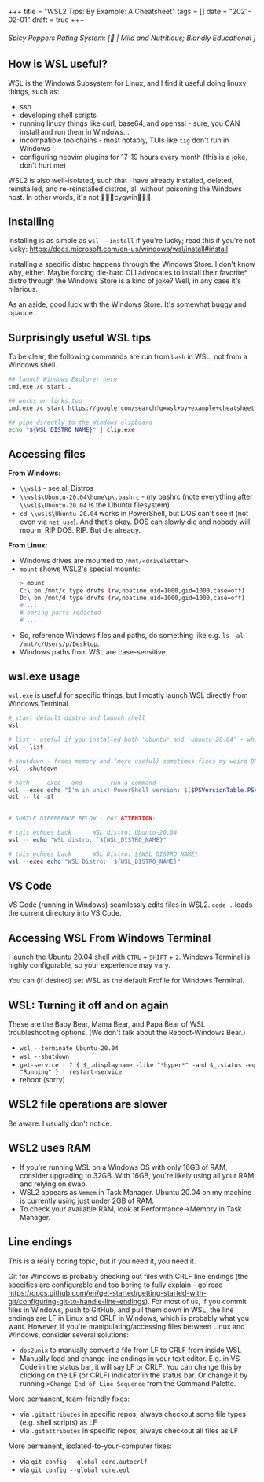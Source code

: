 +++
title = "WSL2 Tips: By Example: A Cheatsheet"
tags = []
date = "2021-02-01"
draft = true
+++

###### Spicy Peppers Rating System: [🚫 | Mild and Nutritious; Blandly Educational ]

## How is WSL useful?

WSL is the Windows Subsystem for Linux, and I find it useful doing linuxy things, such as:

- ssh
- developing shell scripts
- running linuxy things like curl, base64, and openssl - sure, you CAN install and run them in Windows...
- incompatible toolchains - most notably, TUIs like `tig` don't run in Windows
- configuring neovim plugins for 17-19 hours every month (this is a joke, don't hurt me)

WSL2 is also well-isolated, such that I have already installed, deleted, reinstalled, and re-reinstalled distros, all without poisoning the Windows host. In other words, it's not 👻👻👻cygwin👻👻👻.

## Installing

Installing is as simple as `wsl --install` if you're lucky; read this if you're not lucky: https://docs.microsoft.com/en-us/windows/wsl/install#install

Installing a specific distro happens through the Windows Store. I don't know why, either. Maybe forcing die-hard CLI advocates to install their favorite\* distro through the Windows Store is a kind of joke? Well, in any case it's hilarious.

As an aside, good luck with the Windows Store. It's somewhat buggy and opaque.

## Surprisingly useful WSL tips

To be clear, the following commands are run from `bash` in WSL, not from a Windows shell.

```bash
## launch Windows Explorer here
cmd.exe /c start .

## works on links too
cmd.exe /c start https://google.com/search?q=wsl+by+example+cheatsheet

## pipe directly to the Windows clipboard
echo "${WSL_DISTRO_NAME}" | clip.exe
```

## Accessing files

**From Windows:**

- `\\wsl$` - see all Distros
- `\\wsl$\Ubuntu-20.04\home\p\.bashrc` - my bashrc (note everything after `\\wsl$\Ubuntu-20.04` is the Ubuntu filesystem)
- `cd \\wsl$\Ubuntu-20.04` works in PowerShell, but DOS can't see it (not even via `net use`). And that's okay. DOS can slowly die and nobody will mourn. RIP DOS. RIP. But die already.

**From Linux:**

- Windows drives are mounted to `/mnt/<driveletter>`.
- `mount` shows WSL2's special mounts:
  ```bash
  > mount
  C:\ on /mnt/c type drvfs (rw,noatime,uid=1000,gid=1000,case=off)
  D:\ on /mnt/d type drvfs (rw,noatime,uid=1000,gid=1000,case=off)
  # ...
  # boring parts redacted
  # ...
  ```
- So, reference Windows files and paths, do something like e.g. `ls -al /mnt/c/Users/p/Desktop`.
- Windows paths from WSL are case-sensitive.

## wsl.exe usage

`wsl.exe` is useful for specific things, but I mostly launch WSL directly from Windows Terminal.

```powershell
# start default distro and launch shell
wsl

# list - useful if you installed both 'ubuntu' and 'ubuntu-20.04' - whoops - anyway if so, get rid of one
wsl --list

# shutdown - frees memory and (more useful) sometimes fixes my weird DNS issues
wsl --shutdown

# both   --exec   and   --   run a command
wsl --exec echo "I'm in unix! PowerShell version: $($PSVersionTable.PSVersion) (evaluated in PowerShell)"
wsl -- ls -al


# SUBTLE DIFFERENCE BELOW - PAY ATTENTION:

# this echoes back      WSL distro: Ubuntu-20.04
wsl -- echo "WSL distro: `${WSL_DISTRO_NAME}"

# this echoes back      WSL Distro: ${WSL_DISTRO_NAME}
wsl --exec echo "WSL Distro: `${WSL_DISTRO_NAME}"
```

## VS Code

VS Code (running in Windows) seamlessly edits files in WSL2. `code .` loads the current directory into VS Code.

## Accessing WSL From Windows Terminal

I launch the Ubuntu 20.04 shell with `CTRL` + `SHIFT` + `2`. Windows Terminal is highly configurable, so your experience may vary.

You can (if desired) set WSL as the default Profile for Windows Terminal.

## WSL: Turning it off and on again

These are the Baby Bear, Mama Bear, and Papa Bear of WSL troubleshooting options. (We don't talk about the Reboot-Windows Bear.)

- `wsl --terminate Ubuntu-20.04`
- `wsl --shutdown`
- `get-service | ? { $_.displayname -like "*hyper*" -and $_.status -eq "Running" } | restart-service`
- reboot (sorry)

## WSL2 file operations are slower

Be aware. I usually don't notice.

## WSL2 uses RAM

- If you're running WSL on a Windows OS with only 16GB of RAM, consider upgrading to 32GB. With 16GB, you're likely using all your RAM and relying on swap.
- WSL2 appears as `Vmmem` in Task Manager. Ubuntu 20.04 on my machine is currently using just under 2GB of RAM.
- To check your available RAM, look at Performance->Memory in Task Manager.

## Line endings

This is a really boring topic, but if you need it, you need it.

Git for Windows is probably checking out files with CRLF line endings (the specifics are configurable and too boring to fully explain - go read https://docs.github.com/en/get-started/getting-started-with-git/configuring-git-to-handle-line-endings). For most of us, if you commit files in Windows, push to GitHub, and pull them down in WSL, the line endings are LF in Linux and CRLF in Windows, which is probably what you want. However, if you're manipulating/accessing files between Linux and Windows, consider several solutions:

- `dos2unix` to manually convert a file from LF to CRLF from inside WSL
- Manually load and change line endings in your text editor. E.g. in VS Code in the status bar, it will say LF or CRLF. You can change this by clicking on the LF (or CRLF) indicator in the status bar. Or change it by running `>Change End of Line Sequence` from the Command Palette.

More permanent, team-friendly fixes:

- via `.gitattributes` in specific repos, always checkout some file types (e.g. shell scripts) as LF
- via `.gitattributes` in specific repos, always checkout all files as LF

More permanent, isolated-to-your-computer fixes:

- via `git config --global core.autocrlf`
- via `git config --global core.eol`
